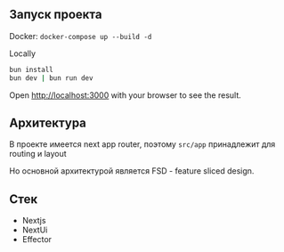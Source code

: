 ## Запуск проекта

Docker:
```docker-compose up --build -d```

Locally
```bash
bun install
bun dev | bun run dev
```

Open [http://localhost:3000](http://localhost:3000) with your browser to see the result.

## Архитектура

В проекте имеется next app router, поэтому ```src/app``` принадлежит для routing и layout

Но основной архитектурой является FSD - feature sliced design.

## Стек

- Nextjs
- NextUi
- Effector
